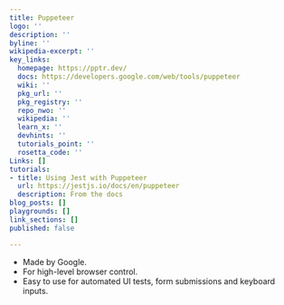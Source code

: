 ```yaml
---
title: Puppeteer
logo: ''
description: ''
byline: ''
wikipedia-excerpt: ''
key_links:
  homepage: https://pptr.dev/
  docs: https://developers.google.com/web/tools/puppeteer
  wiki: ''
  pkg_url: ''
  pkg_registry: ''
  repo_nwo: ''
  wikipedia: ''
  learn_x: ''
  devhints: ''
  tutorials_point: ''
  rosetta_code: ''
Links: []
tutorials:
- title: Using Jest with Puppeteer
  url: https://jestjs.io/docs/en/puppeteer
  description: From the docs
blog_posts: []
playgrounds: []
link_sections: []
published: false

---
```

- Made by Google.
- For high-level browser control.
- Easy to use for automated UI tests, form submissions and keyboard inputs.